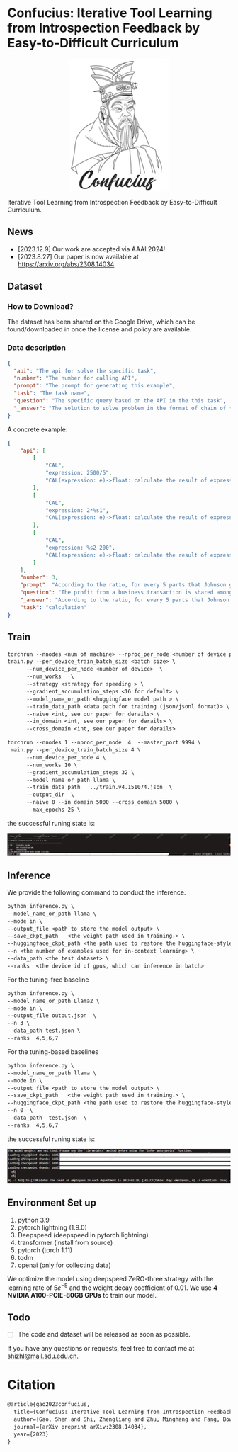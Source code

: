 # Confucius: Iterative Tool Learning from Introspection Feedback by Easy-to-Difficult Curriculum

<div align=center>
	<img src="./README.assets/image-20230817114433957.png"/>
</div>

Iterative Tool Learning from Introspection Feedback by Easy-to-Difficult Curriculum.

## News

- [2023.12.9] Our work are accepted via AAAI 2024!
- [2023.8.27] Our paper is now available at https://arxiv.org/abs/2308.14034

## Dataset
### How to Download?
The dataset has been shared on the Google Drive, which can be found/downloaded in once the license and policy are available.


### Data description
```json
{   
  "api": "The api for solve the specific task",
  "number": "The number for calling API",
  "prompt": "The prompt for generating this example",
  "task": "The task name",
  "question": "The specific query based on the API in the this task",
  "_answer": "The solution to solve problem in the format of chain of thought (COT), where the above APIs are called back"
}
```
A concrete example:

```json
{
    "api": [
        [
            "CAL",
            "expression: 2500/5",
            "CAL(expression: e)->float: calculate the result of expression `e`, e.g. 1+2, 1/3, 4*5 and 7-1."
        ],
        [
            "CAL",
            "expression: 2*%s1",
            "CAL(expression: e)->float: calculate the result of expression `e`, e.g. 1+2, 1/3, 4*5 and 7-1."
        ],
        [
            "CAL",
            "expression: %s2-200",
            "CAL(expression: e)->float: calculate the result of expression `e`, e.g. 1+2, 1/3, 4*5 and 7-1."
        ]
    ],
    "number": 3,
    "prompt": "According to the ratio, for every 5 parts that Johnson gets, Mike gets 2 parts.Since Johnson got $2500, each part is therefore $2500/5 = $<<2500/5=500>>500.Mike will get 2*$500 = $<<2*500=1000>>1000.After buying the shirt he will have $1000-$200 = $<<1000-200=800>>800 left. ### 800",
    "question": "The profit from a business transaction is shared among 2 business partners, Mike and Johnson in the ratio 2:5 respectively. If Johnson got $2500, how much will Mike have after spending some of his share on a shirt that costs $200?",
    "_answer": "According to the ratio, for every 5 parts that Johnson gets, Mike gets 2 parts. Since Johnson got $2500, each part is therefore [CAL(2500/5) -> %s1].Mike will get 2*$%s1 = [CAL(2*%s1) -> %s2]. After buying the shirt, he will have $%s2-$200 = [CAL(%s2-200) -> %s3] left. ### 800",
    "task": "calculation"
}
```

## Train

```txt
torchrun --nnodes <num of machine> --nproc_per_node <number of device per machine>  --master_port <port>  \
train.py --per_device_train_batch_size <batch size> \
      --num_device_per_node <number of device>  \
      --num_works   \
      --strategy <strategy for speeding > \
      --gradient_accumulation_steps <16 for default> \
      --model_name_or_path <huggingface model path > \
      --train_data_path <data path for training (json/jsonl format)> \
      --naive <int, see our paper for derails> \
      --in_domain <int, see our paper for derails> \
      --cross_domain <int, see our paper for derails> 
```



```txt
torchrun --nnodes 1 --nproc_per_node  4  --master_port 9994 \
 main.py --per_device_train_batch_size 4 \
      --num_device_per_node 4 \
      --num_works 10 \
      --gradient_accumulation_steps 32 \
      --model_name_or_path llama \
      --train_data_path   ../train.v4.151074.json  \
      --output_dir  \
      --naive 0 --in_domain 5000 --cross_domain 5000 \
      --max_epochs 25 \
```

the successful runing state is:

![image-20230817165314476](README.assets/image-20230817165314476.png)



## Inference

We provide the following command to conduct the inference.

```txt
python inference.py \
--model_name_or_path llama \
--mode in \
--output_file <path to store the model output> \
--save_ckpt_path   <the weight path used in training.> \
--huggingface_ckpt_path <the path used to restore the huggingface-style weight>  \
--n <the number of examples used for in-context learning> \
--data_path <the test dataset> \
--ranks  <the device id of gpus, which can inference in batch>
```


For the tuning-free baseline

```txt
python inference.py \
--model_name_or_path Llama2 \
--mode in \
--output_file output.json  \
--n 3 \
--data_path test.json \
--ranks  4,5,6,7
```


For the tuning-based baselines

```txt
python inference.py \
--model_name_or_path llama \
--mode in \
--output_file <path to store the model output> \
--save_ckpt_path   <the weight path used in training.> \
--huggingface_ckpt_path <the path used to restore the huggingface-style weight>  \
--n 0  \
--data_path  test.json  \
--ranks  4,5,6,7
```

the successful runing state is:

![image-20230818085121242](README.assets/image-20230818085121242.png)


## Environment Set up

1. python 3.9 
2. pytorch lightning (1.9.0)
3. Deepspeed (deepspeed in pytorch lightning)
4. transformer (install from source)
5. pytorch (torch 1.11)
6. tqdm
7. openai (only for collecting data)

We optimize the model using deepspeed ZeRO-three  strategy with the learning rate of $5e^{-5}$ and the weight decay coefficient of 0.01.
We use **4 NVIDIA A100-PCIE-80GB GPUs** to train our model.

## Todo

- [ ] The code and dataset will be released as soon as possible.

If you have any questions or requests, feel free to contact me at shizhl@mail.sdu.edu.cn. 

# Citation

```txt
@article{gao2023confucius,
  title={Confucius: Iterative Tool Learning from Introspection Feedback by Easy-to-Difficult Curriculum},
  author={Gao, Shen and Shi, Zhengliang and Zhu, Minghang and Fang, Bowen and Xin, Xin and Ren, Pengjie and Chen, Zhumin and Ma, Jun},
  journal={arXiv preprint arXiv:2308.14034},
  year={2023}
}
```

